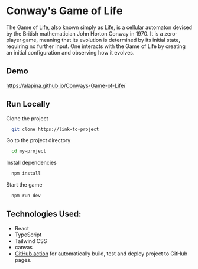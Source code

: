 
# Conway's Game of Life

The Game of Life, also known simply as Life, is a cellular automaton devised by the British mathematician John Horton Conway in 1970. It is a zero-player game, meaning that its evolution is determined by its initial state, requiring no further input. One interacts with the Game of Life by creating an initial configuration and observing how it evolves.

## Demo

https://alapina.github.io/Conways-Game-of-Life/

## Run Locally

Clone the project

```bash
  git clone https://link-to-project
```

Go to the project directory

```bash
  cd my-project
```

Install dependencies

```bash
  npm install
```

Start the game

```bash
  npm run dev
```
## Technologies Used:

- React
- TypeScript
- Tailwind CSS
- canvas
- [GitHub action](https://github.com/JamesIves/github-pages-deploy-action) for automatically build, test and deploy project to GitHub pages.